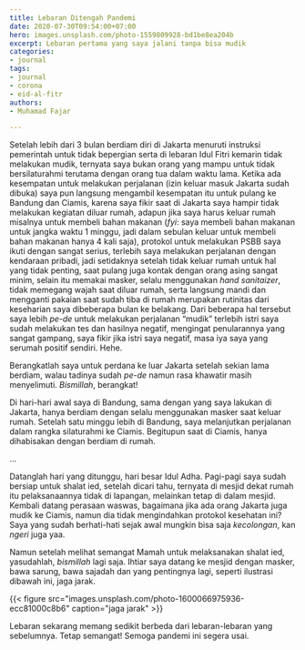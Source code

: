 ```yaml
---
title: Lebaran Ditengah Pandemi
date: 2020-07-30T09:54:00+07:00
hero: images.unsplash.com/photo-1559809928-bd1be8ea204b
excerpt: Lebaran pertama yang saya jalani tanpa bisa mudik
categories:
- journal
tags:
- journal
- corona
- eid-al-fitr
authors:
- Muhamad Fajar

---
```

Setelah lebih dari 3 bulan berdiam diri di Jakarta menuruti instruksi pemerintah untuk tidak bepergian serta di lebaran Idul Fitri kemarin tidak melakukan mudik, ternyata saya bukan orang yang mampu untuk tidak bersilaturahmi terutama dengan orang tua dalam waktu lama. Ketika ada kesempatan untuk melakukan perjalanan (izin keluar masuk Jakarta sudah dibuka) saya pun langsung mengambil kesempatan itu untuk pulang ke Bandung dan Ciamis, karena saya fikir saat di Jakarta saya hampir tidak melakukan kegiatan diluar rumah, adapun jika saya harus keluar rumah misalnya untuk membeli bahan makanan (_fyi_: saya membeli bahan makanan untuk jangka waktu 1 minggu, jadi dalam sebulan keluar untuk membeli bahan makanan hanya 4 kali saja), protokol untuk melakukan PSBB saya ikuti dengan sangat serius, terlebih saya melakukan perjalanan dengan kendaraan pribadi, jadi setidaknya setelah tidak keluar rumah untuk hal yang tidak penting, saat pulang juga kontak dengan orang asing sangat minim, selain itu memakai masker, selalu menggunakan _hand sanitaizer_, tidak memegang wajah saat diluar rumah, serta langsung mandi dan mengganti pakaian saat sudah tiba di rumah merupakan rutinitas dari keseharian saya dibeberapa bulan ke belakang. Dari beberapa hal tersebut saya lebih _pe-de_ untuk melakukan perjalanan “mudik” terlebih istri saya sudah melakukan tes dan hasilnya negatif, mengingat penularannya yang sangat gampang, saya fikir jika istri saya negatif, masa iya saya yang serumah positif sendiri. Hehe.

Berangkatlah saya untuk perdana ke luar Jakarta setelah sekian lama berdiam, walau tadinya sudah _pe-de_ namun rasa khawatir masih menyelimuti. _Bismillah_, berangkat!

Di hari-hari awal saya di Bandung, sama dengan yang saya lakukan di Jakarta, hanya berdiam dengan selalu menggunakan masker saat keluar rumah. Setelah satu minggu lebih di Bandung, saya melanjutkan perjalanan dalam rangka silaturahmi ke Ciamis. Begitupun saat di Ciamis, hanya dihabisakan dengan berdiam di rumah.

...

Datanglah hari yang ditunggu, hari besar Idul Adha. Pagi-pagi saya sudah bersiap untuk shalat ied, setelah dicari tahu, ternyata di mesjid dekat rumah itu pelaksanaannya tidak di lapangan, melainkan tetap di dalam mesjid. Kembali datang perasaan waswas, bagaimana jika ada orang Jakarta juga mudik ke Ciamis, namun dia tidak mengindahkan protokol kesehatan ini? Saya yang sudah berhati-hati sejak awal mungkin bisa saja _kecolongan_, kan _ngeri_ juga yaa.

Namun setelah melihat semangat Mamah untuk melaksanakan shalat ied, yasudahlah, _bismillah_ lagi saja. Ihtiar saya datang ke mesjid dengan masker, bawa sarung, bawa sajadah dan yang pentingnya lagi, seperti ilustrasi dibawah ini, jaga jarak.

{{< figure src="images.unsplash.com/photo-1600066975936-ecc81000c8b6" caption="jaga jarak" >}}

Lebaran sekarang memang sedikit berbeda dari lebaran-lebaran yang sebelumnya. Tetap semangat! Semoga pandemi ini segera usai.
